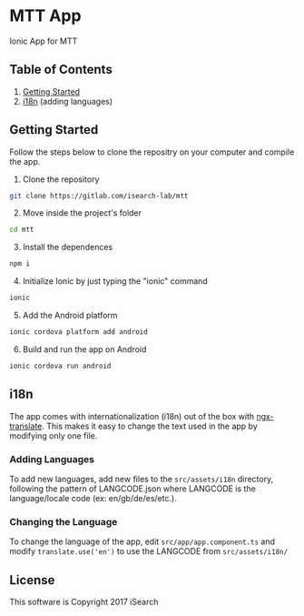 # MTT App

Ionic App for MTT

## Table of Contents

1. [Getting Started](#getting-started)
2. [i18n](#i18n) (adding languages)

## <a name="getting-started"></a>Getting Started
Follow the steps below to clone the repositry on your computer and compile the app.

1. Clone the repository
```bash
git clone https://gitlab.com/isearch-lab/mtt
```

2. Move inside the project's folder
```bash
cd mtt
```

3. Install the dependences
```bash
npm i
```

4. Initialize Ionic by just typing the "ionic" command
```bash
ionic
```

5. Add the Android platform
```bash
ionic cordova platform add android
```

6. Build and run the app on Android
```bash
ionic cordova run android
```

## i18n

The app comes with internationalization (i18n) out of the box with
[ngx-translate](https://github.com/ngx-translate/core). This makes it easy to
change the text used in the app by modifying only one file. 

### Adding Languages

To add new languages, add new files to the `src/assets/i18n` directory,
following the pattern of LANGCODE.json where LANGCODE is the language/locale
code (ex: en/gb/de/es/etc.).

### Changing the Language

To change the language of the app, edit `src/app/app.component.ts` and modify
`translate.use('en')` to use the LANGCODE from `src/assets/i18n/`

## License
This software is Copyright 2017 iSearch
